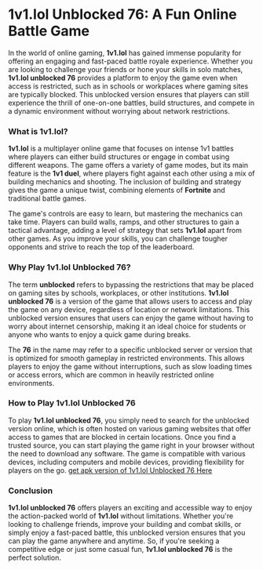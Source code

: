 # 1v1.lol Unblocked 76: A Fun Online Battle Game

In the world of online gaming, **1v1.lol** has gained immense popularity for offering an engaging and fast-paced battle royale experience. Whether you are looking to challenge your friends or hone your skills in solo matches, **1v1.lol unblocked 76** provides a platform to enjoy the game even when access is restricted, such as in schools or workplaces where gaming sites are typically blocked. This unblocked version ensures that players can still experience the thrill of one-on-one battles, build structures, and compete in a dynamic environment without worrying about network restrictions.

### What is 1v1.lol?

**1v1.lol** is a multiplayer online game that focuses on intense 1v1 battles where players can either build structures or engage in combat using different weapons. The game offers a variety of game modes, but its main feature is the **1v1 duel**, where players fight against each other using a mix of building mechanics and shooting. The inclusion of building and strategy gives the game a unique twist, combining elements of **Fortnite** and traditional battle games.

The game's controls are easy to learn, but mastering the mechanics can take time. Players can build walls, ramps, and other structures to gain a tactical advantage, adding a level of strategy that sets **1v1.lol** apart from other games. As you improve your skills, you can challenge tougher opponents and strive to reach the top of the leaderboard.

### Why Play 1v1.lol Unblocked 76?

The term **unblocked** refers to bypassing the restrictions that may be placed on gaming sites by schools, workplaces, or other institutions. **1v1.lol unblocked 76** is a version of the game that allows users to access and play the game on any device, regardless of location or network limitations. This unblocked version ensures that users can enjoy the game without having to worry about internet censorship, making it an ideal choice for students or anyone who wants to enjoy a quick game during breaks.

The **76** in the name may refer to a specific unblocked server or version that is optimized for smooth gameplay in restricted environments. This allows players to enjoy the game without interruptions, such as slow loading times or access errors, which are common in heavily restricted online environments.

### How to Play 1v1.lol Unblocked 76

To play **1v1.lol unblocked 76**, you simply need to search for the unblocked version online, which is often hosted on various gaming websites that offer access to games that are blocked in certain locations. Once you find a trusted source, you can start playing the game right in your browser without the need to download any software. The game is compatible with various devices, including computers and mobile devices, providing flexibility for players on the go. [get apk version of 1v1.lol Unblocked 76 Here](https://www.condoplaya.net/1v1-lol-unblocked-76-how-to-play-and-tips/)

### Conclusion

**1v1.lol unblocked 76** offers players an exciting and accessible way to enjoy the action-packed world of **1v1.lol** without limitations. Whether you're looking to challenge friends, improve your building and combat skills, or simply enjoy a fast-paced battle, this unblocked version ensures that you can play the game anywhere and anytime. So, if you're seeking a competitive edge or just some casual fun, **1v1.lol unblocked 76** is the perfect solution.
